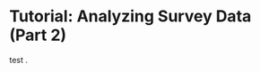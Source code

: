 Tutorial: Analyzing Survey Data (Part 2)
================

test <script src="//yihui.org/js/math-code.js" defer>$\frac{p}{1-p}=0.2271727$</script>.